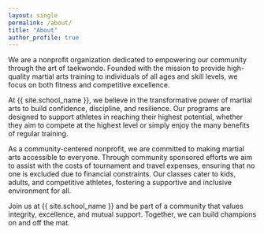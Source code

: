 ```yaml
---
layout: single
permalink: /about/
title: "About"
author_profile: true
---
```


We are a nonprofit organization dedicated to empowering our community through the art of taekwondo. Founded with the mission to provide high-quality martial arts training to individuals of all ages and skill levels, we focus on both fitness and competitive excellence.

At {{ site.school_name }}, we believe in the transformative power of martial arts to build confidence, discipline, and resilience. Our programs are designed to support athletes in reaching their highest potential, whether they aim to compete at the highest level or simply enjoy the many benefits of regular training.

As a community-centered nonprofit, we are committed to making martial arts accessible to everyone. Through community sponsored efforts we aim to assist with the costs of tournament and travel expenses, ensuring that no one is excluded due to financial constraints. Our classes cater to kids, adults, and competitive athletes, fostering a supportive and inclusive environment for all.

Join us at {{ site.school_name }} and be part of a community that values integrity, excellence, and mutual support. Together, we can build champions on and off the mat.
